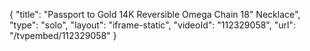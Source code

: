 {
    "title": "Passport to Gold 14K Reversible Omega Chain 18\" Necklace",
    "type": "solo",
    "layout": "iframe-static",
    "videoId": "112329058",
    "url": "\/tvpembed\/112329058"
}